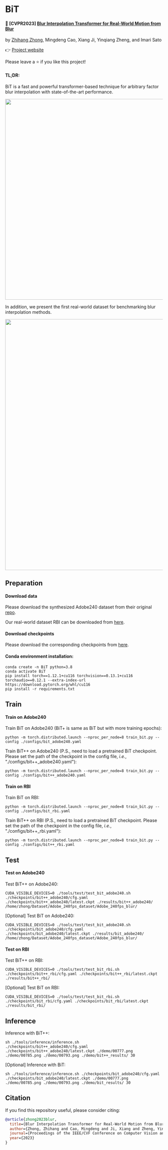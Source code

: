 # BiT

#### :rocket: **[CVPR2023]** [Blur Interpolation Transformer for Real-World Motion from Blur](https://arxiv.org/abs/2211.11423)

by [Zhihang Zhong](https://zzh-tech.github.io/), Mingdeng Cao, Xiang Ji, Yinqiang Zheng, and Imari Sato

:point_right: [Project website](https://zzh-tech.github.io/BiT/)

Please leave a ⭐ if you like this project!

#### **TL;DR**:

BiT is a fast and powerful transformer-based technique for arbitrary factor blur interpolation with state-of-the-art performance.

<img src="./docs/demo.gif" width="640px" />

In addition, we present the first real-world dataset for benchmarking blur interpolation methods.

<img src="./docs/dataset.png" width="800px" />

## Preparation

#### Download data
Please download the synthesized Adobe240 dataset from their original [repo](https://github.com/laomao0/BIN).

Our real-world dataset RBI can be downloaded from [here](https://drive.google.com/file/d/1RV2Fq6-jSb_B_7sCLIUd6-q12pRmyF0F/view?usp=share_link).

#### Download checkpoints

Please download the corresponding checkpoints from [here](https://drive.google.com/drive/folders/1eMsEKMkC2YiQ_RzSMGGExmvnDo9C04HO?usp=share_link).

#### Conda environment installation:

```shell
conda create -n BiT python=3.8
conda activate BiT
pip install torch==1.12.1+cu116 torchvision==0.13.1+cu116 torchaudio==0.12.1 --extra-index-url https://download.pytorch.org/whl/cu116
pip install -r requirements.txt
```

## Train

#### Train on Adobe240

Train BiT on Adobe240 (BiT+ is same as BiT but with more training epochs):

```shell
python -m torch.distributed.launch --nproc_per_node=8 train_bit.py --config ./configs/bit_adobe240.yaml
```

Train BiT++ on Adobe240 (P.S., need to load a pretrained BiT checkpoint. Please set the path of the checkpoint in the config file, *i.e.*, "./configs/bit++_adobe240.yaml"):

```shell
python -m torch.distributed.launch --nproc_per_node=8 train_bit.py --config ./configs/bit++_adobe240.yaml
```

#### Train on RBI

Train BiT on RBI:

```shell
python -m torch.distributed.launch --nproc_per_node=8 train_bit.py --config ./configs/bit_rbi.yaml
```

Train BiT++ on RBI (P.S., need to load a pretrained BiT checkpoint. Please set the path of the checkpoint in the config file, *i.e.*, "./configs/bit++_rbi.yaml"):

```shell
python -m torch.distributed.launch --nproc_per_node=8 train_bit.py --config ./configs/bit++_rbi.yaml
```

## Test

#### Test on Adobe240 

Test BiT++ on Adobe240:

```shell
CUDA_VISIBLE_DEVICES=0 ./tools/test/test_bit_adobe240.sh ./checkpoints/bit++_adobe240/cfg.yaml ./checkpoints/bit++_adobe240/latest.ckpt ./results/bit++_adobe240/ /home/zhong/Dataset/Adobe_240fps_dataset/Adobe_240fps_blur/
```

[Optional] Test BiT on Adobe240:

```shell
CUDA_VISIBLE_DEVICES=0 ./tools/test/test_bit_adobe240.sh ./checkpoints/bit_adobe240/cfg.yaml ./checkpoints/bit_adobe240/latest.ckpt ./results/bit_adobe240/ /home/zhong/Dataset/Adobe_240fps_dataset/Adobe_240fps_blur/
```

#### Test on RBI 

Test BiT++ on RBI:

```shell
CUDA_VISIBLE_DEVICES=0 ./tools/test/test_bit_rbi.sh ./checkpoints/bit++_rbi/cfg.yaml ./checkpoints/bit++_rbi/latest.ckpt ./results/bit++_rbi/
```

[Optional] Test BiT on RBI:

```shell
CUDA_VISIBLE_DEVICES=0 ./tools/test/test_bit_rbi.sh ./checkpoints/bit_rbi/cfg.yaml ./checkpoints/bit_rbi/latest.ckpt ./results/bit_rbi/
```

## Inference

Inference with BiT++:

```shell
sh ./tools/inference/inference.sh ./checkpoints/bit++_adobe240/cfg.yaml ./checkpoints/bit++_adobe240/latest.ckpt ./demo/00777.png ./demo/00785.png ./demo/00793.png ./demo/bit++_results/ 30
```

[Optional] Inference with BiT:

```shell
sh ./tools/inference/inference.sh ./checkpoints/bit_adobe240/cfg.yaml ./checkpoints/bit_adobe240/latest.ckpt ./demo/00777.png ./demo/00785.png ./demo/00793.png ./demo/bit_results/ 30
```

## Citation

If you find this repository useful, please consider citing:

```bibtex
@article{zhong2023blur,
  title={Blur Interpolation Transformer for Real-World Motion from Blur},
  author={Zhong, Zhihang and Cao, Mingdeng and Ji, Xiang and Zheng, Yinqiang and Sato, Imari},
  journal={Proceedings of the IEEE/CVF Conference on Computer Vision and Pattern Recognition},
  year={2023}
}
```